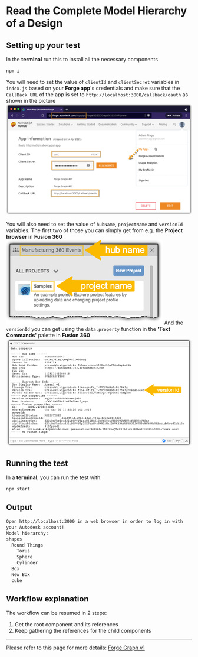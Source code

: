 # Read the Complete Model Hierarchy of a Design

## Setting up your test
In the **terminal** run this to install all the necessary components
```
npm i
``` 

You will need to set the value of `clientId` and `clientSecret` variables in `index.js` based on your **Forge app**'s credentials and make sure that the `CallBack URL` of the app is set to `http://localhost:3000/callback/oauth` as shown in the picture \
![Get 3-legged token](./readme/ForgeCredentials.png)

You will also need to set the value of `hubName`, `projectName` and `versionId` variables. The first two of those you can simply get from e.g. the **Project browser** in **Fusion 360**
![Get version id](./readme/hubIdprojectId.png) 
And the `versionId` you can get using the `data.property` function in the **'Text Commands'** palette in **Fusion 360**
![Get version id](./readme/versionId.png) 

## Running the test
In a **terminal**, you can run the test with:
```
npm start
```

## Output
```
Open http://localhost:3000 in a web browser in order to log in with your Autodesk account!
Model hierarchy:
shapes
  Round Things
    Torus
    Sphere
    Cylinder
  Box
  New Box
  cube
```
## Workflow explanation

The workflow can be resumed in 2 steps:

1. Get the root component and its references
2. Keep gathering the references for the child components

-----------

Please refer to this page for more details: [Forge Graph v1](https://forge.autodesk.com/en/docs/forgeag/v1/developers_guide/overview/)
